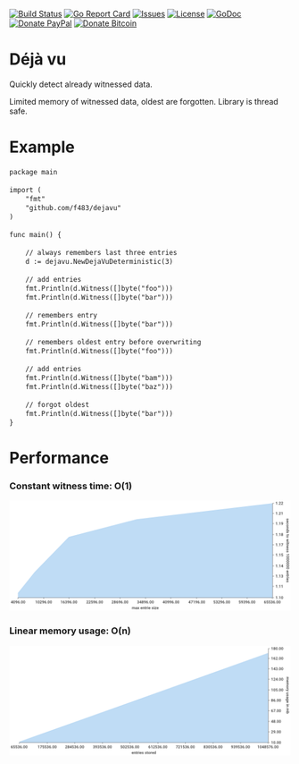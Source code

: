 [![Build Status](https://travis-ci.org/F483/dejavu.svg)](https://travis-ci.org/F483/dejavu)
[![Go Report Card](https://goreportcard.com/badge/github.com/f483/dejavu)](https://goreportcard.com/report/github.com/f483/dejavu)
[![Issues](https://img.shields.io/github/issues/f483/dejavu.svg)](https://github.com/f483/dejavu/issues)
[![License](https://img.shields.io/badge/license-MIT-blue.svg)](https://raw.githubusercontent.com/f483/dejavu/master/LICENSE)
[![GoDoc](https://img.shields.io/badge/godoc-reference-blue.svg)](https://godoc.org/github.com/f483/dejavu)
[![Donate PayPal](https://img.shields.io/badge/Donate-PayPal-orange.svg)](https://www.paypal.com/cgi-bin/webscr?cmd=_donations&business=fabian%2ebarkhau%40gmail%2ecom&lc=DE&item_name=https%3a%2f%2fgithub%2ecom%2fF483%2fdejavu&no_note=0&currency_code=EUR&bn=PP%2dDonationsBF%3abtn_donateCC_LG%2egif%3aNonHostedGuest)
[![Donate Bitcoin](https://img.shields.io/badge/Donate-Bitcoin-orange.svg)](https://blockchain.info/address/13nAHLVo5GRdwVeLxEjbgEvyusrjdQogdD)


# Déjà vu

Quickly detect already witnessed data.

Limited memory of witnessed data, oldest are forgotten. Library is thread safe.


# Example

```
package main

import (
	"fmt"
	"github.com/f483/dejavu"
)

func main() {

	// always remembers last three entries
	d := dejavu.NewDejaVuDeterministic(3)

	// add entries
	fmt.Println(d.Witness([]byte("foo")))
	fmt.Println(d.Witness([]byte("bar")))

	// remembers entry
	fmt.Println(d.Witness([]byte("bar")))

	// remembers oldest entry before overwriting
	fmt.Println(d.Witness([]byte("foo")))

	// add entries
	fmt.Println(d.Witness([]byte("bam")))
	fmt.Println(d.Witness([]byte("baz")))

	// forgot oldest
	fmt.Println(d.Witness([]byte("bar")))
}
```


# Performance

### Constant witness time: O(1)

![Benchmark Time](https://github.com/f483/dejavu/raw/master/benchmark/time.png)

### Linear memory usage: O(n)

![Benchmark Memory](https://github.com/f483/dejavu/raw/master/benchmark/memory.png)
